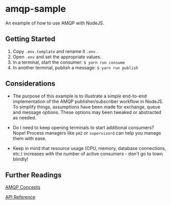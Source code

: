# amqp-sample

An example of how to use AMQP with NodeJS.

## Getting Started

1) Copy `.env.template` and rename it `.env` .
2) Open `.env` and set the appropriate values.
3) In a terminal, start the consumer: `$ yarn run consume`
4) In another terminal, publish a message: `$ yarn run publish`

## Considerations

* The purpose of this example is to illustrate a simple end-to-end implementation of the AMQP publisher/subscriber workflow in NodeJS. To simplify things, assumptions have been made for exchange, queue and message options. These options may been tweaked or abstracted as needed.

* Do I need to keep opening terminals to start additional consumers? Nope! Process managers like `pm2` or `supervisord` can help you manage them with ease.

* Keep in mind that resource usage (CPU, memory, database connections, etc.) increases with the number of active consumers - don't go to town blindly!

## Further Readings

[AMQP Concepts](https://www.rabbitmq.com/tutorials/amqp-concepts.html)

[API Reference](http://www.squaremobius.net/amqp.node/channel_api.html)